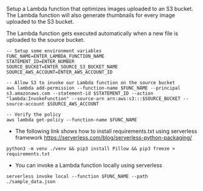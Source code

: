 Setup a Lambda function that optimizes images uploaded to an S3 bucket. The Lambda function will also generate thumbnails for every image uploaded to the S3 bucket. 

The Lambda function gets executed automatically when a new file is uploaded to the source bucket.

```
-- Setup some environment variables
FUNC_NAME=ENTER_LAMBDA_FUNCTION_NAME
STATEMENT_ID=ENTER_NUMBER
SOURCE_BUCKET=ENTER_SOURCE_S3_BUCKET_NAME
SOURCE_AWS_ACCOUNT=ENTER_AWS_ACCOUNT_ID

-- Allow S3 to invoke our Lambda function on the source bucket
aws lambda add-permission --function-name $FUNC_NAME --principal s3.amazonaws.com --statement-id $STATEMENT_ID --action "lambda:InvokeFunction" --source-arn arn:aws:s3:::$SOURCE_BUCKET --source-account $SOURCE_AWS_ACCOUNT

-- Verify the policy
aws lambda get-policy --function-name $FUNC_NAME

```

* The following link shows how to install requirements.txt using serverless framework
https://serverless.com/blog/serverless-python-packaging/
```
python3 -m venv ./venv && pip3 install Pillow && pip3 freeze > requirements.txt
```

* You can invoke a Lambda function locally using serverless
```
serverless invoke local --function $FUNC_NAME --path ./sample_data.json
```

